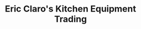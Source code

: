 ---
title: "Eric Claro's Kitchen Equipment Trading"
url: /san-pablo/eric-claros-kitchen-equipment-trading/
shop: Baustoffe
---